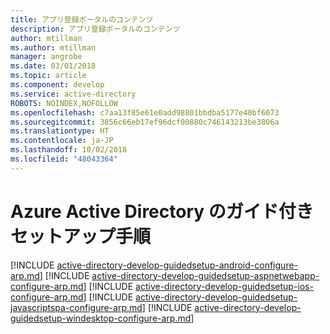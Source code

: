```yaml
---
title: アプリ登録ポータルのコンテンツ
description: アプリ登録ポータルのコンテンツ
author: mtillman
ms.author: mtillman
manager: angrobe
ms.date: 03/01/2018
ms.topic: article
ms.component: develop
ms.service: active-directory
ROBOTS: NOINDEX,NOFOLLOW
ms.openlocfilehash: c7aa13f85e61e0add98801bbdba5177e40bf6073
ms.sourcegitcommit: 3856c66eb17ef96dcf00880c746143213be3806a
ms.translationtype: HT
ms.contentlocale: ja-JP
ms.lasthandoff: 10/02/2018
ms.locfileid: "48043364"
---
```

# <a name="azure-active-directory-guided-setup-steps"></a>Azure Active Directory のガイド付きセットアップ手順

[!INCLUDE [active-directory-develop-guidedsetup-android-configure-arp.md](../../includes/active-directory-develop-guidedsetup-android-configure-arp.md)]
[!INCLUDE [active-directory-develop-guidedsetup-aspnetwebapp-configure-arp.md](../../includes/active-directory-develop-guidedsetup-aspnetwebapp-configure-arp.md)]
[!INCLUDE [active-directory-develop-guidedsetup-ios-configure-arp.md](../../includes/active-directory-develop-guidedsetup-ios-configure-arp.md)]
[!INCLUDE [active-directory-develop-guidedsetup-javascriptspa-configure-arp.md](../../includes/active-directory-develop-guidedsetup-javascriptspa-configure-arp.md)]
[!INCLUDE [active-directory-develop-guidedsetup-windesktop-configure-arp.md](../../includes/active-directory-develop-guidedsetup-windesktop-configure-arp.md)]